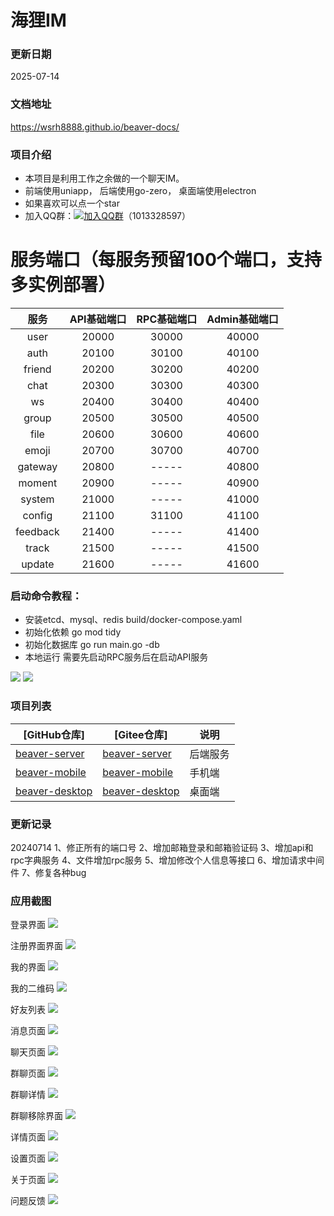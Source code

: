 # 海狸IM


### 更新日期
2025-07-14

### 文档地址
https://wsrh8888.github.io/beaver-docs/

### 项目介绍
+ 本项目是利用工作之余做的一个聊天IM。
+  前端使用uniapp， 后端使用go-zero， 桌面端使用electron
+ 如果喜欢可以点一个star
+ 加入QQ群：[![加入QQ群](https://img.shields.io/badge/加入QQ群-1013328597-blue.svg)](https://qm.qq.com/q/82rbf7QBzO)（1013328597）



# 服务端口（每服务预留100个端口，支持多实例部署）
| 服务 | API基础端口 | RPC基础端口 | Admin基础端口 |
|:---------:|:--------:|:--------:|:--------:|
|user|20000|30000|40000|
|auth|20100|30100|40100|
|friend|20200|30200|40200|
|chat|20300|30300|40300|
|ws|20400|30400|40400|
|group|20500|30500|40500|
|file|20600|30600|40600|
|emoji|20700|30700|40700|
|gateway|20800|-----|40800|
|moment|20900|-----|40900|
|system|21000|-----|41000|
|config|21100|31100|41100|
|feedback|21400|-----|41400|
|track|21500|-----|41500|
|update|21600|-----|41600|





### 启动命令教程：

+ 安装etcd、mysql、redis
build/docker-compose.yaml
+ 初始化依赖
go mod tidy
+ 初始化数据库
go run main.go  -db
+ 本地运行
需要先启动RPC服务后在启动API服务

<img src="./static/1.png"/>
<img src="./static/2.png"/>




### 项目列表
| [GitHub仓库]    |   [Gitee仓库]    |说明                                                                                      
| ------------------------------------------------------------ | --------------------------------------------------------------------------|--------------------------------------------------------------------------|
| [beaver-server](https://github.com/wsrh8888/beaver-server)               |[beaver-server](https://gitee.com/dawwdadfrf/beaver-server)               | 后端服务  |
| [beaver-mobile](https://github.com/wsrh8888/beaver-mobile)        | [beaver-mobile](https://gitee.com/dawwdadfrf/beaver-mobile)               |手机端 |
| [beaver-desktop](https://github.com/wsrh8888/beaver-desktop)        | [beaver-desktop](https://gitee.com/dawwdadfrf/beaver-desktop)               |桌面端 |


### 更新记录
20240714
1、修正所有的端口号
2、增加邮箱登录和邮箱验证码
3、增加api和rpc字典服务
4、文件增加rpc服务
5、增加修改个人信息等接口
6、增加请求中间件
7、修复各种bug

### 应用截图

登录界面
<img src="./static/login.png"/>

注册界面界面
<img src="./static/register.png"/>

我的界面
<img src="./static/mine.png"/>

我的二维码
<img src="./static/qcode.png"/>

好友列表
<img src="./static/friend.png"/>

消息页面
<img src="./static/home.png"/>

聊天页面
<img src="./static/chat.png"/>

群聊页面
<img src="./static/groupChat.png"/>

群聊详情
<img src="./static/groupConfig.png"/>

群聊移除界面
<img src="./static/removeMember.png"/>

详情页面
<img src="./static/info.png"/>

设置页面
<img src="./static/setting.png"/>


关于页面
<img src="./static/about.png"/>

问题反馈
<img src="./static/feedback.png"/>
